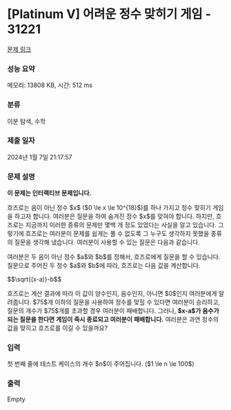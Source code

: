 # [Platinum V] 어려운 정수 맞히기 게임 - 31221 

[문제 링크](https://www.acmicpc.net/problem/31221) 

### 성능 요약

메모리: 13808 KB, 시간: 512 ms

### 분류

이분 탐색, 수학

### 제출 일자

2024년 1월 7일 21:17:57

### 문제 설명

<p><strong>이 문제는 인터랙티브 문제입니다.</strong></p>

<p>흐즈로는 음이 아닌 정수 $x$ ($0 \le x \le 10^{18}$)를 하나 가지고 정수 맞히기 게임을 하고자 합니다. 여러분은 질문을 하여 숨겨진 정수 $x$를 맞혀야 합니다. 하지만, 흐즈로는 지금까지 이러한 종류의 문제만 몇백 개 정도 있었다는 사실을 알고 있습니다. 그렇기에 흐즈로는 여러분이 문제를 쉽게는 풀 수 없도록 그 누구도 생각하지 못했을 종류의 질문을 생각해 냈습니다. 여러분이 사용할 수 있는 질문은 다음과 같습니다.</p>

<p>여러분은 두 음이 아닌 정수 $a$와 $b$를 정해서, 흐즈로에게 질문을 할 수 있습니다. 질문으로 주어진 두 정수 $a$와 $b$에 따라, 흐즈로는 다음 값을 계산합니다.</p>

<p>$$\sqrt{(x-a)}-b$$</p>

<p>흐즈로는 계산 결과에 따라 이 값이 양수인지, 음수인지, 아니면 $0$인지 여러분에게 알려줍니다. $75$개 이하의 질문을 사용하여 정수를 맞힐 수 있다면 여러분이 승리하고, 질문의 개수가 $75$개를 초과할 경우 여러분이 패배합니다. 그러나, <strong>$x-a$가 음수가 되는 질문을 한다면 게임이 즉시 종료되고 여러분이 패배합니다.</strong> 여러분은 과연 정수의 값을 맞히고 흐즈로를 이길 수 있을까요?</p>

### 입력 

 <p>첫 번째 줄에 테스트 케이스의 개수 $n$이 주어집니다. ($1 \le n \le 100$)</p>

### 출력 

 Empty

